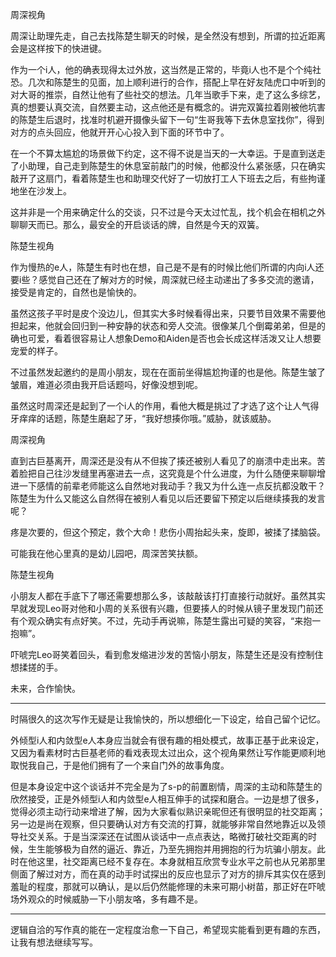 周深视角

周深让助理先走，自己去找陈楚生聊天的时候，是全然没有想到，所谓的拉近距离会是这样按下的快进键。

作为一个i人，他的确表现得太过外放，这当然是正常的，毕竟i人也不是个个纯社恐。几次和陈楚生的见面，加上顺利进行的合作，搭配上早在好友陆虎口中听到的对大哥的推崇，自然让他有了些社交的想法。几年当歌手下来，走了这么多综艺，真的想要认真交流，自然要主动，这点他还是有概念的。讲完双簧拉着刚被他坑害的陈楚生后退时，找准时机避开摄像头留下一句“生哥我等下去休息室找你”，得到对方的点头回应，他就开开心心投入到下面的环节中了。

在一个不算太尴尬的场景做下约定，这不得不说是当天的一大幸运。于是直到送走了小助理，自己走到陈楚生的休息室前敲门的时候，他都没什么紧张感，只在确实敲开了这扇门，看着陈楚生也和助理交代好了一切放打工人下班去之后，有些拘谨地坐在沙发上。

这并非是一个用来确定什么的交谈，只不过是今天太过忙乱，找个机会在相机之外聊聊天而已。那么，最安全的开启谈话的牌，自然是今天的双簧。

陈楚生视角

作为慢热的e人，陈楚生有时也在想，自己是不是有的时候比他们所谓的内向i人还要i些？感觉自己还在了解对方的时候，周深就已经主动递出了多多交流的邀请，接受是肯定的，自然也是愉快的。

虽然这孩子平时是皮个没边儿，但其实大多时候看得出来，只要节目效果不需要他担起来，他就会回归到一种安静的状态和旁人交流。很像某几个倒霉弟弟，但是的确也可爱，看着很容易让人想象Demo和Aiden是否也会长成这样活泼又让人想要宠爱的样子。

不过虽然发起邀约的是周小朋友，现在在面前坐得尴尬拘谨的也是他。陈楚生皱了皱眉，难道必须由我开启话题吗，好像没想到呢。

虽然这时周深还是起到了一个i人的作用，看他大概是挑过了才选了这个让人气得牙痒痒的话题，陈楚生磨起了牙，“我好想揍你哦。”威胁，就该威胁。

周深视角

直到古巨基离开，周深还是没有从不但挨了揍还被别人看见了的崩溃中走出来。苦着脸把自己往沙发缝里再塞进去一点，这究竟是个什么进度，为什么随便来聊聊增进一下感情的前辈老师能这么自然地对我动手？我又为什么连一点反抗都没敢干？陈楚生为什么又能这么自然得在被别人看见以后还要留下预定以后继续揍我的发言呢？

疼是次要的，但这个预定，救个大命！悲伤小周抬起头来，旋即，被揉了揉脑袋。

可能我在他心里真的是幼儿园吧，周深苦笑扶额。

陈楚生视角

小朋友人都在手底下了哪还需要想那么多，该敲敲该打打直接行动就好。虽然其实早就发现Leo哥对他和小周的关系很有兴趣，但要揍人的时候从镜子里发现门前还有个观众确实有点好笑。不过，先动手再说嘛，陈楚生露出可疑的笑容，“来抱一抱嘛”。

吓唬完Leo哥笑着回头，看到愈发缩进沙发的苦恼小朋友，陈楚生还是没有控制住想揉搓的手。

未来，合作愉快。

* * *

时隔很久的这次写作无疑是让我愉快的，所以想细化一下设定，给自己留个记忆。

外倾型i人和内敛型e人本身应当就会有很有趣的相处模式，故事正基于此来设定，又因为看素材时古巨基老师的看戏表现太过出众，这个视角果然让写作能更顺利地取悦我自己，于是他们拥有了一个来自门外的故事角度。

但是本身设定中这个谈话并不完全是为了s-p的前置剧情，周深的主动和陈楚生的欣然接受，正是外倾型i人和内敛型e人相互伸手的试探和磨合。一边是想了很多，觉得必须主动行动来增进了解，因为大家看似熟识亲昵但还有很明显的社交距离；另一边是尚在观察，但只要确认对方有交流的打算，就能够非常自然地靠近以及领导社交关系。于是当深深还在试图从谈话中一点点表达，略微打破社交距离的时候，生生能够极为自然的逼近、靠近，乃至先拥抱并用拥抱的行为坑骗小朋友。此时在他这里，社交距离已经不复存在。本身就相互欣赏专业水平之前也从兄弟那里侧面了解过对方，而在真的动手时试探出的反应也显示了对方的排斥其实仅在感到羞耻的程度，那就可以确认，是以后仍然能修理的未来可期小树苗，那正好在吓唬场外观众的时候威胁一下小朋友咯，多有趣不是。

* * *

逻辑自洽的写作真的能在一定程度治愈一下自己，希望现实能看到更有趣的东西，让我有想法继续写写。
